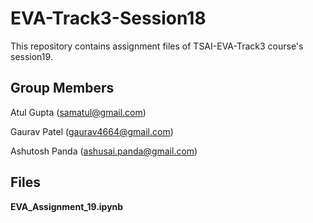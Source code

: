 # EVA-Track3-Session18
This repository contains assignment files of TSAI-EVA-Track3 course's session19.


## Group Members

Atul Gupta (samatul@gmail.com)

Gaurav Patel (gaurav4664@gmail.com)

Ashutosh Panda (ashusai.panda@gmail.com)


## Files

**EVA_Assignment_19.ipynb**

